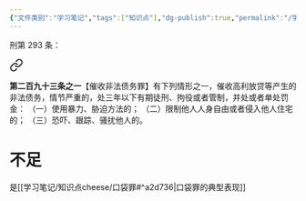 ```yaml
---
{"文件类别":"学习笔记","tags":["知识点"],"dg-publish":true,"permalink":"/学习笔记/知识点cheese/寻衅滋事罪/","dgPassFrontmatter":true,"created":"2024-09-25T10:19:56.409+08:00","updated":"2024-09-30T11:34:00.336+08:00"}
---
```


刑第 293 条：
<div class="transclusion internal-embed is-loaded"><a class="markdown-embed-link" href="////#t293" aria-label="Open link"><svg xmlns="http://www.w3.org/2000/svg" width="24" height="24" viewBox="0 0 24 24" fill="none" stroke="currentColor" stroke-width="2" stroke-linecap="round" stroke-linejoin="round" class="svg-icon lucide-link"><path d="M10 13a5 5 0 0 0 7.54.54l3-3a5 5 0 0 0-7.07-7.07l-1.72 1.71"></path><path d="M14 11a5 5 0 0 0-7.54-.54l-3 3a5 5 0 0 0 7.07 7.07l1.71-1.71"></path></svg></a><div class="markdown-embed">



**第二百九十三条之一**【催收非法债务罪】有下列情形之一，催收高利放贷等产生的非法债务，情节严重的，处三年以下有期徒刑、拘役或者管制，并处或者单处罚金：
（一）使用暴力、胁迫方法的；
（二）限制他人人身自由或者侵入他人住宅的；
（三）恐吓、跟踪、骚扰他人的。 

</div></div>

# 不足
是[[学习笔记/知识点cheese/口袋罪#^a2d736\|口袋罪的典型表现]]